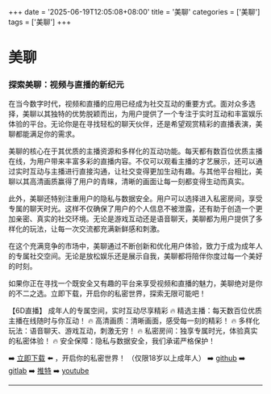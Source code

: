 +++
date = '2025-06-19T12:05:08+08:00'
title = '美聊'
categories = ['美聊']
tags = ['美聊']
+++

# 美聊

### 探索美聊：视频与直播的新纪元

在当今数字时代，视频和直播的应用已经成为社交互动的重要方式。面对众多选择，美聊以其独特的优势脱颖而出，为用户提供了一个专注于实时互动和丰富娱乐体验的平台。无论你是在寻找轻松的聊天伙伴，还是希望观赏精彩的直播表演，美聊都能满足你的需求。

美聊的核心在于其优质的主播资源和多样化的互动功能。每天都有数百位优质主播在线，为用户带来丰富多彩的直播内容。不仅可以观看主播的才艺展示，还可以通过实时互动与主播进行直接沟通，让社交变得更加生动有趣。与其他平台相比，美聊以其高清画质赢得了用户的青睐，清晰的画面让每一刻都变得生动而真实。

此外，美聊还特别注重用户的隐私与数据安全。用户可以选择进入私密房间，享受专属的聊天时光。这样不仅确保了用户的个人信息不被泄露，还有助于创造一个更加亲密、真实的社交环境。无论是游戏互动还是语音聊天，美聊都为用户提供了多样化的玩法，让每一次交流都充满新鲜感和刺激。

在这个充满竞争的市场中，美聊通过不断创新和优化用户体验，致力于成为成年人的专属社交空间。无论是放松娱乐还是展示自我，美聊都将陪伴你度过每一个美好的时刻。

如果你正在寻找一个既安全又有趣的平台来享受视频和直播的魅力，美聊绝对是你的不二之选。立即下载，开启你的私密世界，探索无限可能吧！

【6D直播】
成年人的专属空间，实时互动尽享精彩
🔥 精选主播：每天数百位优质主播在线随时与你互动！
🔥 高清画质：清晰画面，感受每一刻的精彩！
🔥 多样化玩法：语音聊天、游戏互动，刺激无穷！
🔥 私密房间：独享专属时光，体验真实的私密体验！
🔥 安全保障：隐私与数据安全，我们承诺严格保护！

➡️ [立即下载](https://down123.s3.ap-east-1.amazonaws.com/down/down.html?channelCode=blog) ⬅️ ，开启你的私密世界！
（仅限18岁以上成年人）
➡️ [github](https://aldult-live.github.io/)
➡️ [gitlab](https://seo-09598d.gitlab.io/)
➡️ [推特](https://x.com/wegame33)
➡️ [youtube](https://www.youtube.com/@6Dlive)

---
